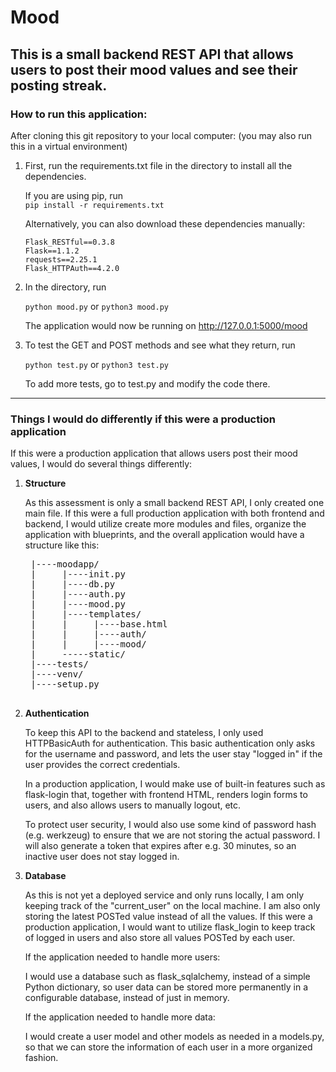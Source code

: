 # Mood
This is a small backend REST API that allows users to post their mood values and
see their posting streak.
--------------------------------------------------------------------------------
### How to run this application:

After cloning this git repository to your local computer: (you may also run this
in a virtual environment)

1. First, run the requirements.txt file in the directory to install all the
dependencies.

    If you are using pip, run   
    `pip install -r requirements.txt`  

    Alternatively, you can also download these dependencies manually:   

     ```
     Flask_RESTful==0.3.8
     Flask==1.1.2
     requests==2.25.1
     Flask_HTTPAuth==4.2.0
     ```

2. In the directory, run   

    `python mood.py`     or      `python3 mood.py`

    The application would now be running on http://127.0.0.1:5000/mood

3. To test the GET and POST methods and see what they return, run   

    `python test.py`      or      `python3 test.py`

    To add more tests, go to test.py and modify the code there.

--------------------------------------------------------------------------------
### Things I would do differently if this were a production application
If this were a production application that allows users post their mood values,
I would do several things differently:

1. **Structure**   

    As this assessment is only a small backend REST API, I only created one main file.
    If this were a full production application with both frontend and backend, I would
    utilize create more modules and files, organize the application with blueprints,
    and the overall application would have a structure like this:   

    <pre>
    |----moodapp/   
    |     |----init.py   
    |     |----db.py   
    |     |----auth.py   
    |     |----mood.py   
    |     |----templates/   
    |     |     |----base.html   
    |     |     |----auth/   
    |     |     |----mood/   
    |     -----static/   
    |----tests/   
    |----venv/   
    |----setup.py
    </pre>

2. **Authentication**   

    To keep this API to the backend and stateless, I only used HTTPBasicAuth for
    authentication. This basic authentication only asks for the username and
    password, and lets the user stay "logged in" if the user provides the correct
    credentials.   

    In a production application, I would make use of built-in features such as
    flask-login that, together with frontend HTML, renders login forms to users,
    and also allows users to manually logout, etc.   

    To protect user security, I would also use some kind of password hash (e.g.
    werkzeug) to ensure that we are not storing the actual password. I will also
    generate a token that expires after e.g. 30 minutes, so an inactive user does
    not stay logged in.


3. **Database**   

    As this is not yet a deployed service and only runs locally, I am only keeping
    track of the "current_user" on the local machine. I am also only storing the
    latest POSTed value instead of all the values. If this were a production
    application, I would want to utilize flask_login to keep track of logged in
    users and also store all values POSTed by each user.

    If the application needed to handle more users:   

    I would use a database such as flask_sqlalchemy, instead of a
    simple Python dictionary, so user data can be stored more permanently in a
    configurable database, instead of just in memory.    

    If the application needed to handle more data:   

    I would create a user model and other models as needed in a models.py, so
    that we can store the information of each user in a more organized fashion.
